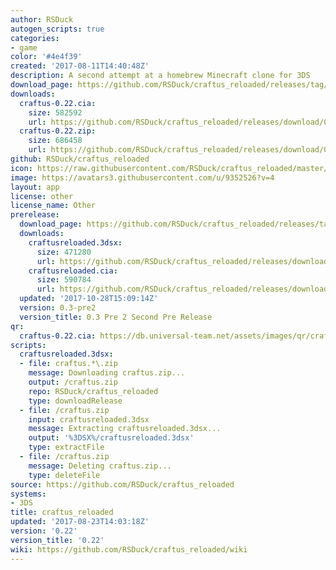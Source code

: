 ```yaml
---
author: RSDuck
autogen_scripts: true
categories:
- game
color: '#4e4f39'
created: '2017-08-11T14:40:48Z'
description: A second attempt at a homebrew Minecraft clone for 3DS
download_page: https://github.com/RSDuck/craftus_reloaded/releases/tag/0.22
downloads:
  craftus-0.22.cia:
    size: 582592
    url: https://github.com/RSDuck/craftus_reloaded/releases/download/0.22/craftus-0.22.cia
  craftus-0.22.zip:
    size: 686458
    url: https://github.com/RSDuck/craftus_reloaded/releases/download/0.22/craftus-0.22.zip
github: RSDuck/craftus_reloaded
icon: https://raw.githubusercontent.com/RSDuck/craftus_reloaded/master/icon/craftusreloaded.png
image: https://avatars3.githubusercontent.com/u/9352526?v=4
layout: app
license: other
license_name: Other
prerelease:
  download_page: https://github.com/RSDuck/craftus_reloaded/releases/tag/0.3-pre2
  downloads:
    craftusreloaded.3dsx:
      size: 471280
      url: https://github.com/RSDuck/craftus_reloaded/releases/download/0.3-pre2/craftusreloaded.3dsx
    craftusreloaded.cia:
      size: 590784
      url: https://github.com/RSDuck/craftus_reloaded/releases/download/0.3-pre2/craftusreloaded.cia
  updated: '2017-10-28T15:09:14Z'
  version: 0.3-pre2
  version_title: 0.3 Pre 2 Second Pre Release
qr:
  craftus-0.22.cia: https://db.universal-team.net/assets/images/qr/craftus-0.22.cia.png
scripts:
  craftusreloaded.3dsx:
  - file: craftus.*\.zip
    message: Downloading craftus.zip...
    output: /craftus.zip
    repo: RSDuck/craftus_reloaded
    type: downloadRelease
  - file: /craftus.zip
    input: craftusreloaded.3dsx
    message: Extracting craftusreloaded.3dsx...
    output: '%3DSX%/craftusreloaded.3dsx'
    type: extractFile
  - file: /craftus.zip
    message: Deleting craftus.zip...
    type: deleteFile
source: https://github.com/RSDuck/craftus_reloaded
systems:
- 3DS
title: craftus_reloaded
updated: '2017-08-23T14:03:18Z'
version: '0.22'
version_title: '0.22'
wiki: https://github.com/RSDuck/craftus_reloaded/wiki
---
```

